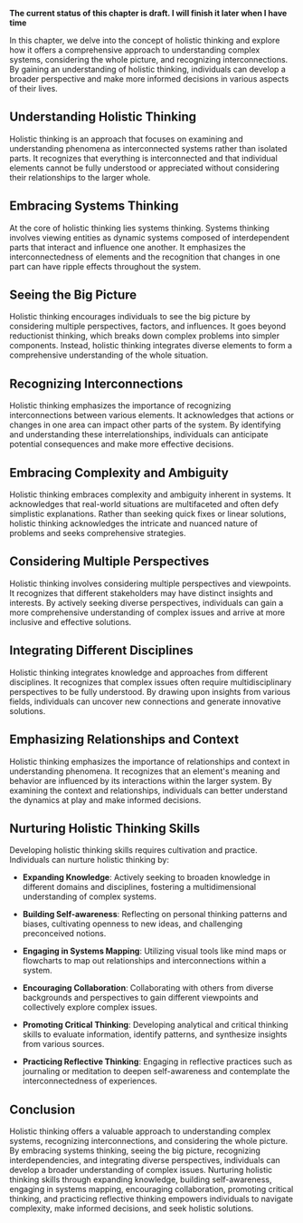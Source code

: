 **The current status of this chapter is draft. I will finish it later when I have time**

In this chapter, we delve into the concept of holistic thinking and explore how it offers a comprehensive approach to understanding complex systems, considering the whole picture, and recognizing interconnections. By gaining an understanding of holistic thinking, individuals can develop a broader perspective and make more informed decisions in various aspects of their lives.

Understanding Holistic Thinking
-------------------------------

Holistic thinking is an approach that focuses on examining and understanding phenomena as interconnected systems rather than isolated parts. It recognizes that everything is interconnected and that individual elements cannot be fully understood or appreciated without considering their relationships to the larger whole.

Embracing Systems Thinking
--------------------------

At the core of holistic thinking lies systems thinking. Systems thinking involves viewing entities as dynamic systems composed of interdependent parts that interact and influence one another. It emphasizes the interconnectedness of elements and the recognition that changes in one part can have ripple effects throughout the system.

Seeing the Big Picture
----------------------

Holistic thinking encourages individuals to see the big picture by considering multiple perspectives, factors, and influences. It goes beyond reductionist thinking, which breaks down complex problems into simpler components. Instead, holistic thinking integrates diverse elements to form a comprehensive understanding of the whole situation.

Recognizing Interconnections
----------------------------

Holistic thinking emphasizes the importance of recognizing interconnections between various elements. It acknowledges that actions or changes in one area can impact other parts of the system. By identifying and understanding these interrelationships, individuals can anticipate potential consequences and make more effective decisions.

Embracing Complexity and Ambiguity
----------------------------------

Holistic thinking embraces complexity and ambiguity inherent in systems. It acknowledges that real-world situations are multifaceted and often defy simplistic explanations. Rather than seeking quick fixes or linear solutions, holistic thinking acknowledges the intricate and nuanced nature of problems and seeks comprehensive strategies.

Considering Multiple Perspectives
---------------------------------

Holistic thinking involves considering multiple perspectives and viewpoints. It recognizes that different stakeholders may have distinct insights and interests. By actively seeking diverse perspectives, individuals can gain a more comprehensive understanding of complex issues and arrive at more inclusive and effective solutions.

Integrating Different Disciplines
---------------------------------

Holistic thinking integrates knowledge and approaches from different disciplines. It recognizes that complex issues often require multidisciplinary perspectives to be fully understood. By drawing upon insights from various fields, individuals can uncover new connections and generate innovative solutions.

Emphasizing Relationships and Context
-------------------------------------

Holistic thinking emphasizes the importance of relationships and context in understanding phenomena. It recognizes that an element's meaning and behavior are influenced by its interactions within the larger system. By examining the context and relationships, individuals can better understand the dynamics at play and make informed decisions.

Nurturing Holistic Thinking Skills
----------------------------------

Developing holistic thinking skills requires cultivation and practice. Individuals can nurture holistic thinking by:

* **Expanding Knowledge**: Actively seeking to broaden knowledge in different domains and disciplines, fostering a multidimensional understanding of complex systems.

* **Building Self-awareness**: Reflecting on personal thinking patterns and biases, cultivating openness to new ideas, and challenging preconceived notions.

* **Engaging in Systems Mapping**: Utilizing visual tools like mind maps or flowcharts to map out relationships and interconnections within a system.

* **Encouraging Collaboration**: Collaborating with others from diverse backgrounds and perspectives to gain different viewpoints and collectively explore complex issues.

* **Promoting Critical Thinking**: Developing analytical and critical thinking skills to evaluate information, identify patterns, and synthesize insights from various sources.

* **Practicing Reflective Thinking**: Engaging in reflective practices such as journaling or meditation to deepen self-awareness and contemplate the interconnectedness of experiences.

Conclusion
----------

Holistic thinking offers a valuable approach to understanding complex systems, recognizing interconnections, and considering the whole picture. By embracing systems thinking, seeing the big picture, recognizing interdependencies, and integrating diverse perspectives, individuals can develop a broader understanding of complex issues. Nurturing holistic thinking skills through expanding knowledge, building self-awareness, engaging in systems mapping, encouraging collaboration, promoting critical thinking, and practicing reflective thinking empowers individuals to navigate complexity, make informed decisions, and seek holistic solutions.
